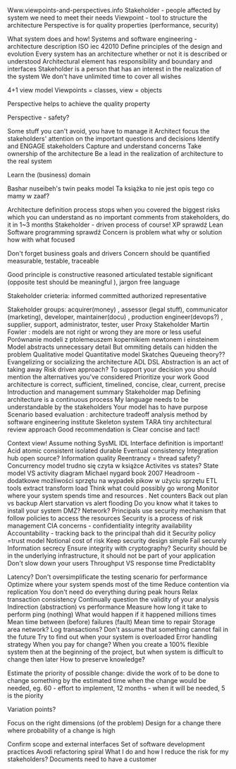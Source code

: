 
Www.viewpoints-and-perspectives.info
Stakeholder - people affected by system we need to meet their needs
Viewpoint - tool to structure the architecture
Perspective is for quality properties (performance, security)

What system does and how!
Systems and software engineering - architecture description ISO iec 42010
Define principles of the design and evolution
Every system has an architecture whether or not it is described or understood
Architectural element has responsibility and  boundary and interfaces
Stakeholder is a person that has an interest in the realization of the system
We don't have unlimited time to cover all wishes


4+1 view model
Viewpoints = classes, view = objects


Perspective helps to achieve the quality property

Perspective - safety?

Some stuff you can't avoid, you have to manage it
Architect focus the stakeholders' attention on the important questions and decisions
Identify and ENGAGE stakeholders
Capture and understand concerns
Take ownership of the architecture
Be a lead in the realization of architecture to the real system


Learn the (business) domain


Bashar nuseibeh's twin peaks model
Ta książka to nie jest opis tego co mamy w zaaf?

Architecture definition process stops when you covered the biggest risks which you can understand as no important comments from stakeholders, do it in 1~3 months
Stakeholder - driven process of course!
XP sprawdź
Lean Software programming sprawdź
Concern is problem what why or solution how with what focused

Don't forget business goals and drivers
Concern should be quantified measurable, testable, traceable


Good principle is constructive reasoned articulated testable significant (opposite test should be meaningful ), jargon free language


Stakeholder crieteria: informed committed authorized representative

Stakeholder groups: acquirer(money) , assessor (legal stuff), communicator (marketing), developer, maintainer(docu) , production engineer(devops?) , supplier, support, administrator, tester, user
Proxy Stakeholder
Martin Fowler : models are not right or wrong they are more or less useful
Porównanie modeli z ptolemeuszem kopernikiem newtonem i einsteinem
Model abstracts unnecessary detail
But ommiting details can hidden the problem
Qualitative model
Quantitative model
Skatches
Queueing theory??
Evangelizing or socializing the architecture
ADL
DSL
Abstraction is an act of taking away
Risk driven approach?
To support your decision you should mention the alternatives you've considered
Prioritize your work
Good architecture is correct, sufficient, timelined, concise, clear, current, precise
Introduction and management summary
Stakeholder map
Defining architecture is a continuous process
My language needs to be understandable by the stakeholders
Your model has to have purpose
Scenario based evaluation : architecture tradeoff analysis method by software engineering institute
Skeleton system
TARA tiny architectural review approach
Good recommendation is Clear concise and tact!





Context view!
Assume nothing
SysML
IDL
Interface definition is important!
Acid atomic consistent isolated durable
Eventual consistency
Integration hub open source?
Information quality
Reentrancy = thread safety?
Concurrency model trudno się czyta w książce
Activites vs states? State model VS activity diagram
Michael nygard book 2007
Headroom - dodatkowe możliwości sprzętu na wypadek pikow w użyciu sprzętu
ETL tools extract transform load
Think what could possibly go wrong
Monitor where your system spends time and resources
. Net counters
Back out plan vs backup
Alert starvation vs alert flooding
Do you know what it takes to install your system
DMZ? Network?
Principals use security mechanism that follow policies to access the resources
Security is a process of risk management
CIA concerns - confidentiality integrity availability
Accountability - tracking back to the principal thah did it
Security policy =trust model
Notional cost of risk
Keep security design simple
Fail securely
Information secrecy
Ensure integrity with cryptography?
Security should be in the underlying infrastructure, it should not be part of your application
Don't slow down your users
Throughput VS response time
Predictablity


Latency?
Don't oversimplificate the testing scenario for performance
Optimize where your system spends most of the time
Reduce contention via replication
You don't need do everything during peak hours
Relax transaction consistency
Continually question the validity of your analysis
Indirection (abstraction) vs performance
Measure how long it take to perform ping (nothing)
What would happen if it happened millions times
Mean time between (before) failures (fault)
Mean time to repair
Storage area network?
Log transactions?
Don't assume that something cannot fail in the future
Try to find out when your system is overloaded
Error handling strategy
When you pay for change? When you create a 100% flexible system then at the beginning of the project, but when system is difficult to change then later
How to preserve knowledge?

Estimate the priority of possible change: divide the work of to be done to change something by the estimated time when the change would be needed, eg. 60 - effort to implement, 12 months - when it will be needed, 5 is the piority

Variation points?

Focus on the right dimensions (of the problem)
Design for a change there where probability of a change is high

Confirm scope and external interfaces
Set of software development practices
Avodi refactoring spiral
What I do and how I reduce the risk for my stakeholders?
Documents need to have a customer 